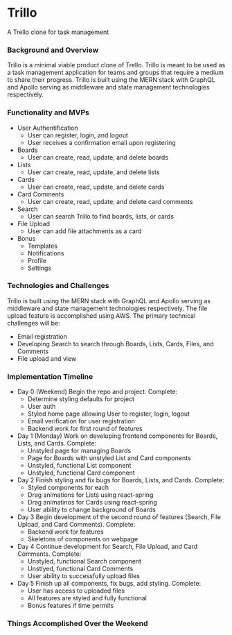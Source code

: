 # Trillo
 A Trello clone for task management
 
 ### Background and Overview
 Trillo is a minimal viable product clone of Trello. Trillo is meant to be used as a task management application for teams and groups that require a medium to share their progress. Trillo is built using the MERN stack with GraphQL and Apollo serving as middleware and state management technologies respectively. 
 
 ### Functionality and MVPs
 * User Authentification
   * User can register, login, and logout
   * User receives a confirmation email upon registering
 * Boards
   * User can create, read, update, and delete boards
 * Lists
   * User can create, read, update, and delete lists
 * Cards
   * User can create, read, update, and delete cards
 * Card Comments
   * User can create, read, update, and delete card comments
 * Search
   * User can search Trillo to find boards, lists, or cards
 * File Upload
   * User can add file attachments as a card
 * Bonus
   * Templates
   * Notifications
   * Profile
   * Settings
   
 ### Technologies and Challenges
  Trillo is built using the MERN stack with GraphQL and Apollo serving as middleware and state management technologies   respectively. The file upload feature is accomplished using AWS. The primary technical challenges will be:
 * Email registration
 * Developing Search to search through Boards, Lists, Cards, Files, and Comments
 * File upload and view
  
  ### Implementation Timeline
  * Day 0 (Weekend) Begin the repo and project. Complete:
    * Determine styling defaults for project
    * User auth 
    * Styled home page allowing User to register, login, logout 
    * Email verification for user registration
    * Backend work for first round of features
  * Day 1 (Monday) Work on developing frontend components for Boards, Lists, and Cards. Complete:
    * Unstyled page for managing Boards
    * Page for Boards with unstyled List and Card components
    * Unstyled, functional List component
    * Unstyled, functional Card component
  * Day 2 Finish styling and fix bugs for Boards, Lists, and Cards. Complete: 
    * Styled components for each 
    * Drag animations for Lists using react-spring
    * Drag animatinos for Cards using react-spring 
    * User ability to change background of Boards
  * Day 3 Begin development of the second round of features (Search, File Upload, and Card Comments). Complete: 
    * Backend work for features 
    * Skeletons of components on webpage
  * Day 4 Continue development for Search, File Upload, and Card Comments. Complete:
    * Unstyled, functional Search component
    * Unstlyed, functional Card Comments
    * User ability to successfully upload files
  * Day 5 Finish up all components, fix bugs, add styling. Complete:
    * User has access to uploaded files
    * All features are styled and fully functional
    * Bonus features if time permits
  
  
 ### Things Accomplished Over the Weekend
 

